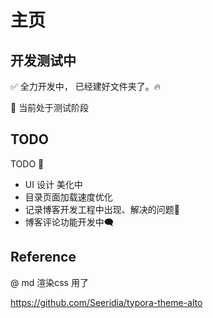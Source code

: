 # 主页

## 开发测试中

✅ 全力开发中， 已经建好文件夹了。🔥



🧩 当前处于测试阶段



## TODO



TODO   🚧



- UI 设计 美化中
- 目录页面加载速度优化
- 记录博客开发工程中出现、解决的问题📄
- 博客评论功能开发中🗨️



## Reference

@ md 渲染css 用了

https://github.com/Seeridia/typora-theme-alto
